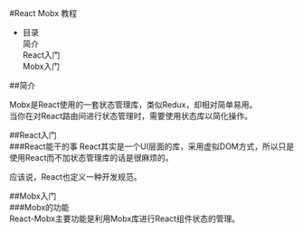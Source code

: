#React Mobx 教程
* 目录  
简介  
React入门  
Mobx入门  


##简介

Mobx是React使用的一套状态管理库，类似Redux，却相对简单易用。  
当你在对React路由间进行状态管理时，需要使用状态库以简化操作。  

##React入门  
###React能干的事
React其实是一个UI层面的库，采用虚拟DOM方式，所以只是使用React而不加状态管理库的话是很麻烦的。

应该说，React也定义一种开发规范。

##Mobx入门  
###Mobx的功能  
React-Mobx主要功能是利用Mobx库进行React组件状态的管理。  
